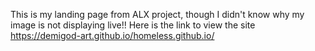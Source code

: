 This is my landing page from ALX project, though I didn't know why my image is not displaying live!!
Here is the link to view the site
https://demigod-art.github.io/homeless.github.io/
